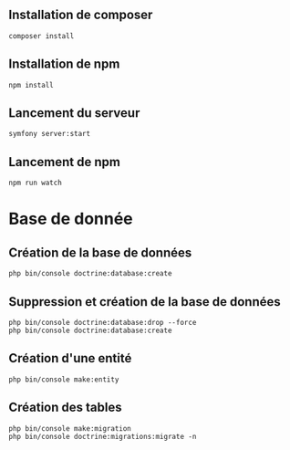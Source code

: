 ## Installation de composer
`composer install`

## Installation de npm 
`npm install`

## Lancement du serveur
`symfony server:start`

## Lancement de npm
`npm run watch`

# Base de donnée

## Création de la base de données
`php bin/console doctrine:database:create`

## Suppression et création de la base de données
`php bin/console doctrine:database:drop --force` \
`php bin/console doctrine:database:create`

## Création d'une entité
`php bin/console make:entity`

## Création des tables
`php bin/console make:migration`\
`php bin/console doctrine:migrations:migrate -n`

